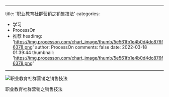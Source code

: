 
---
title: '职业教育社群营销之销售技法'
categories: 
 - 学习
 - ProcessOn
 - 推荐
headimg: 'https://img.processon.com/chart_image/thumb/5e561fb1e4b0d4dc876f6378.png'
author: ProcessOn
comments: false
date: 2022-03-18 01:39:44
thumbnail: 'https://img.processon.com/chart_image/thumb/5e561fb1e4b0d4dc876f6378.png'
---

<div>   
<img class="thumb" alt="职业教育社群营销之销售技法" src="https://img.processon.com/chart_image/thumb/5e561fb1e4b0d4dc876f6378.png" referrerpolicy="no-referrer">
<p>职业教育社群营销之销售技法</p>  
</div>
            